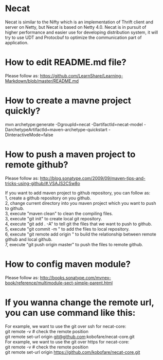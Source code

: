 # Necat
Necat is similar to the Nifty which is an implementation of Thrift client and server on Netty, but Necat is based on Netty 4.0. Necat is in pursuit of higher performance and easier use for developing distribution system, it will try to use UDT and Protocbuf to optimize the communication part of application.

# How to edit README.md file?
Please follow as: https://github.com/LearnShare/Learning-Markdown/blob/master/README.md

# How to create a mavne project quickly?
mvn archetype:generate -DgroupId=necat -DartifactId=necat-model -DarchetypeArtifactId=maven-archetype-quickstart -DinteractiveMode=false

# How to push a maven project to remote github?
Please follow as: http://blog.sonatype.com/2009/09/maven-tips-and-tricks-using-github/#.VSAJS2CSw8o

If you want to add maven project to github repository, you can follow as:<br />
1, create a github repository on you github.<br />
2, change current directory into you maven project which you want to push to github.<br />
3, execute "maven clean" to clean the compiling files.<br />
3, execute "git init" to create local git repository.<br />
4, execute "git add . -A" to tell git the files that we want to push to github.<br />
5, execute "git commit -m <comments>" to add the files to local repository.<br />
6, execute "git remote add origin <github path>" to build the relationship between remote github and local github.<br />
7, execute "git push origin master" to push the files to remote github.<br />

# How to config maven module?
Please follow as: http://books.sonatype.com/mvnex-book/reference/multimodule-sect-simple-parent.html


# If you wanna change the remote url, you can use command like this:
For example, we want to use the git over ssh for necat-core:<br />
     git remote -v # check the remote position<br />
     git remote set-url origin git@github.com:kobofare/necat-core.git<br />
For example, we want to use the git over https for necat-core:<br />
     git remote -v # check the remote position<br />
     git remote set-url origin https://github.com/kobofare/necat-core.git<br />
